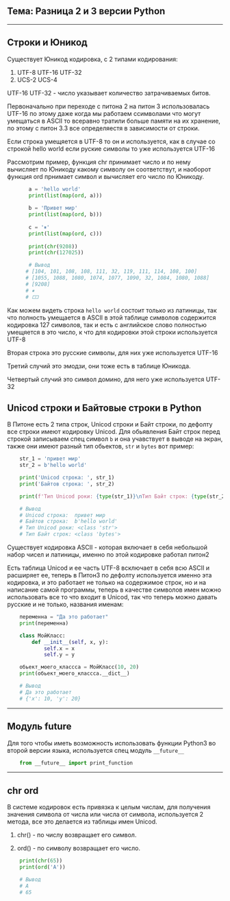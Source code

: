 Тема: Разница 2 и 3 версии Python
---
---

Строки и Юникод
---
Существует Юникод кодировка, с 2 типами кодирования:

1) UTF-8 UTF-16 UTF-32
3) UCS-2 UCS-4

UTF-16 UTF-32 - число указывает количество затрачиваемых битов.

Первоначально при переходе с питона 2 на питон 3 использовалась 
UTF-16 по этому даже когда мы работаем ссимволами что могут умещаться 
в ASCII то всеравно тратили больше памяти на их хранение, по этому с 
питон 3.3 все определяестя в зависимости от строки.

Если строка умещяется в UTF-8 то он и используется, как в случае со 
строкой hello world если руские символы то уже используется UTF-16

Рассмотрим пример, функция chr принимает число и по нему вычисляет 
по Юникоду какому символу он соответствут, и наоборот функция ord 
прнимает символ и вычисляет его число по Юникоду.

```python
       a = 'hello world'
       print(list(map(ord, a)))
   
       b = 'Привет мир'
       print(list(map(ord, b)))
   
       c = '⏸'
       print(list(map(ord, c)))
   
       print(chr(9208))
       print(chr(127025))

       # Вывод
      # [104, 101, 108, 108, 111, 32, 119, 111, 114, 108, 100]
      # [1055, 1088, 1080, 1074, 1077, 1090, 32, 1084, 1080, 1088]
      # [9208]
      # ⏸
      # 🀱
```

Как можем видеть строка `hello world` состоит только из латиницы, так 
что полность умещается в ASCII в этой таблице символов содержится
кодировка 127 символов, так и есть с английское слово полностью 
умещяется в это число, к что для кодировки этой строки используется UTF-8

Вторая строка это русские символы, для них уже используется UTF-16

Третий случий это эмодзи, они тоже есть в таблице Юникода.

Четвертый случий это символ домино, для него уже используется UTF-32


Unicod строки и Байтовые строки в Python
---
В Питоне есть 2 типа строк, Unicod строки и Байт строки, по дефолту 
все строки имеют кодировку Unicod. Для обьявления Байт строк перед строкой 
записываем спец символ `b` и она учавствует в выводе на экран, также 
они имеют разный тип обьектов, `str` и `bytes` вот пример:

```python
    str_1 = 'привет мир'
    str_2 = b'hello world'

    print('Unicod строка: ', str_1)
    print('Байтов строка: ', str_2)

    print(f'Тип Unicod роки: {type(str_1)}\nТип Байт строк: {type(str_2)}')

    # Вывод
    # Unicod строка:  привет мир
    # Байтов строка:  b'hello world'
    # Тип Unicod роки: <class 'str'>
    # Тип Байт строк: <class 'bytes'>
```

Существует кодировка ASCII - которая включает в себя небольшой набор чисел и
латиницы, именно по этой кодировке работал питон2

Есть таблица Unicod и ее часть UTF-8 всключает в себя всю ASCII и расширяет 
ее, теперь в Питон3 по дефолту используется именно эта кодировка, и это
работает не только на содержимое строк, но и на написание самой программы,
теперь в качестве символов имен можно использовать все то что входит в 
Unicod, так что теперь можно давать русские и не только, названия именам:

```python
    переменна = "Да это работает"
    print(переменна)

    class МойКласс:
        def __init__(self, x, y):
            self.x = x
            self.y = y

    обьект_моего_классса = МойКласс(10, 20)
    print(обьект_моего_классса.__dict__)

    # Вывод
    # Да это работает
    # {'x': 10, 'y': 20}
```
---

Модуль __future__
---
Для того чтобы иметь возможность использовать функции Python3 во второй
версии языка, используется спец модуль `__future__`

```python
    from __future__ import print_function
```

---

chr ord
---

В системе кодировок есть привязка к целым числам, для получения значения 
символа от числа или числа от символа, используется 2 метода, все это 
делается из таблицы имен Unicod.

1) chr() - по числу возвращает его символ.

2) ord() - по символу возвращает его число.

```python
    print(chr(65))
    print(ord('A'))

    # Вывод
    # A
    # 65
```